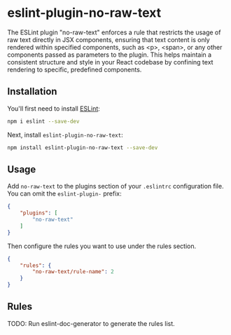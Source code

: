 # eslint-plugin-no-raw-text

The ESLint plugin &#34;no-raw-text&#34; enforces a rule that restricts the usage of raw text directly in JSX components, ensuring that text content is only rendered within specified components, such as &lt;p&gt;, &lt;span&gt;, or any other components passed as parameters to the plugin. This helps maintain a consistent structure and style in your React codebase by confining text rendering to specific, predefined components.

## Installation

You'll first need to install [ESLint](https://eslint.org/):

```sh
npm i eslint --save-dev
```

Next, install `eslint-plugin-no-raw-text`:

```sh
npm install eslint-plugin-no-raw-text --save-dev
```

## Usage

Add `no-raw-text` to the plugins section of your `.eslintrc` configuration file. You can omit the `eslint-plugin-` prefix:

```json
{
    "plugins": [
        "no-raw-text"
    ]
}
```


Then configure the rules you want to use under the rules section.

```json
{
    "rules": {
        "no-raw-text/rule-name": 2
    }
}
```

## Rules

<!-- begin auto-generated rules list -->
TODO: Run eslint-doc-generator to generate the rules list.
<!-- end auto-generated rules list -->


